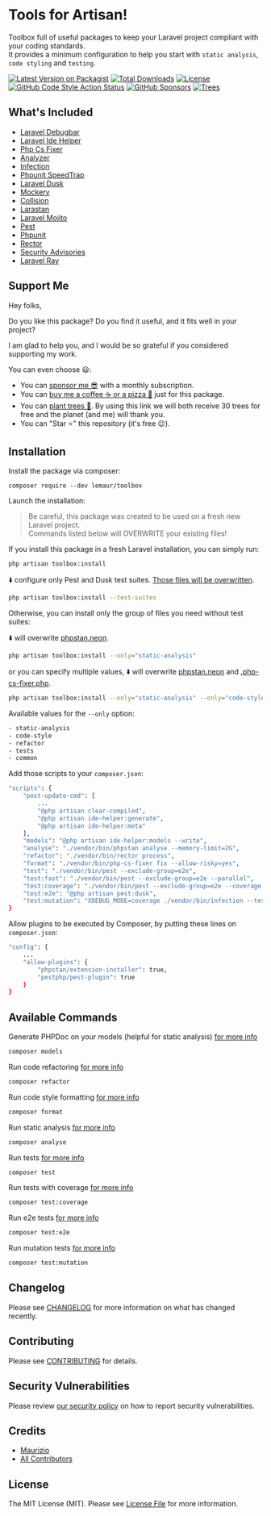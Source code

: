 # Tools for Artisan!

Toolbox full of useful packages to keep your Laravel project compliant with your coding standards.   
It provides a minimum configuration to help you start with `static analysis`, `code styling` and `testing`.

[![Latest Version on Packagist](https://img.shields.io/packagist/v/lemaur/toolbox.svg?style=flat-square)](https://packagist.org/packages/lemaur/toolbox)
[![Total Downloads](https://img.shields.io/packagist/dt/lemaur/toolbox.svg?style=flat-square)](https://packagist.org/packages/lemaur/toolbox)
[![License](https://img.shields.io/packagist/l/lemaur/toolbox.svg?style=flat-square&color=yellow)](https://github.com/leMaur/toolbox/blob/master/LICENSE.md)
[![GitHub Code Style Action Status](https://img.shields.io/github/workflow/status/lemaur/toolbox/Check%20&%20fix%20styling?label=code%20style&style=flat-square)](https://github.com/lemaur/toolbox/actions?query=workflow%3A"Check+%26+fix+styling"+branch%3Amaster)
[![GitHub Sponsors](https://img.shields.io/github/sponsors/lemaur?style=flat-square&color=ea4aaa)](https://github.com/sponsors/leMaur)
[![Trees](https://img.shields.io/badge/dynamic/json?color=yellowgreen&style=flat-square&label=Trees&query=%24.total&url=https%3A%2F%2Fpublic.offset.earth%2Fusers%2Flemaur%2Ftrees)](https://ecologi.com/lemaur?r=6012e849de97da001ddfd6c9)

## What's Included
- [Laravel Debugbar](https://github.com/barryvdh/laravel-debugbar)
- [Laravel Ide Helper](https://github.com/barryvdh/laravel-ide-helper)
- [Php Cs Fixer](https://github.com/FriendsOfPHP/PHP-CS-Fixer)
- [Analyzer](https://github.com/GrahamCampbell/Analyzer)
- [Infection](https://github.com/infection/infection)
- [Phpunit SpeedTrap](https://github.com/johnkary/phpunit-speedtrap)
- [Laravel Dusk](https://github.com/laravel/dusk)
- [Mockery](https://github.com/mockery/mockery)
- [Collision](https://github.com/nunomaduro/collision)
- [Larastan](https://github.com/nunomaduro/larastan)
- [Laravel Mojito](https://github.com/nunomaduro/laravel-mojito)
- [Pest](https://pestphp.com)
- [Phpunit](https://github.com/sebastianbergmann/phpunit)
- [Rector](https://github.com/rectorphp/rector)
- [Security Advisories](https://github.com/Roave/SecurityAdvisories)
- [Laravel Ray](https://github.com/spatie/laravel-ray)

## Support Me

Hey folks,

Do you like this package? Do you find it useful, and it fits well in your project?

I am glad to help you, and I would be so grateful if you considered supporting my work.

You can even choose 😃:
* You can [sponsor me 😎](https://github.com/sponsors/leMaur) with a monthly subscription.
* You can [buy me a coffee ☕ or a pizza 🍕](https://github.com/sponsors/leMaur?frequency=one-time&sponsor=leMaur) just for this package.
* You can [plant trees 🌴](https://ecologi.com/lemaur?r=6012e849de97da001ddfd6c9). By using this link we will both receive 30 trees for free and the planet (and me) will thank you. 
* You can "Star ⭐" this repository (it's free 😉).

## Installation

Install the package via composer:
```
composer require --dev lemaur/toolbox
```

Launch the installation:
> Be careful, this package was created to be used on a fresh new Laravel project.  
> Commands listed below will OVERWRITE your existing files!

If you install this package in a fresh Laravel installation, you can simply run:

```bash
php artisan toolbox:install
```

⬇️ configure only Pest and Dusk test suites. [Those files will be overwritten](/src/Commands/PublishCommand.php#L22).
```bash
php artisan toolbox:install --test-suites
```

Otherwise, you can install only the group of files you need without test suites:

⬇️ will overwrite [phpstan.neon](/src/Commands/PublishCommand.php#L24).
```bash
php artisan toolbox:install --only="static-analysis"
```

or you can specify multiple values, ⬇️ will overwrite [phpstan.neon](/src/Commands/PublishCommand.php#L24) and [.php-cs-fixer.php](/src/Commands/PublishCommand.php#L28).
```bash
php artisan toolbox:install --only="static-analysis" --only="code-style"
```

Available values for the `--only` option:
```bash
- static-analysis
- code-style
- refactor
- tests
- common
```

Add those scripts to your `composer.json`:
```bash
"scripts": {
    "post-update-cmd": [
        ...
        "@php artisan clear-compiled",
        "@php artisan ide-helper:generate",
        "@php artisan ide-helper:meta"
    ],
    "models": "@php artisan ide-helper:models --write",
    "analyse": "./vendor/bin/phpstan analyse --memory-limit=2G",
    "refactor": "./vendor/bin/rector process",
    "format": "./vendor/bin/php-cs-fixer fix --allow-risky=yes",
    "test": "./vendor/bin/pest --exclude-group=e2e",
    "test:fast": "./vendor/bin/pest --exclude-group=e2e --parallel",
    "test:coverage": "./vendor/bin/pest --exclude-group=e2e --coverage --min=100 --coverage-html=.coverage --coverage-clover=coverage.xml",
    "test:e2e": "@php artisan pest:dusk",
    "test:mutation": "XDEBUG_MODE=coverage ./vendor/bin/infection --test-framework=pest --show-mutations"
}
```

Allow plugins to be executed by Composer, by putting these lines on `composer.json`:
```bash
"config": {
    ...
    "allow-plugins": {
        "phpstan/extension-installer": true,
        "pestphp/pest-plugin": true
    }
}
```

## Available Commands 

Generate PHPDoc on your models (helpful for static analysis) [for more info](https://github.com/barryvdh/laravel-ide-helper#automatic-phpdocs-for-models)
```bash
composer models
```

Run code refactoring [for more info](https://github.com/rectorphp/rector)
```bash
composer refactor
```

Run code style formatting [for more info](https://github.com/FriendsOfPHP/PHP-CS-Fixer)
```bash
composer format
```

Run static analysis [for more info](https://github.com/nunomaduro/larastan)
```bash
composer analyse
```

Run tests [for more info](https://pestphp.com)
```bash
composer test
```

Run tests with coverage [for more info](https://pestphp.com/docs/coverage)
```bash
composer test:coverage
```

Run e2e tests [for more info](https://pestphp.com/docs/plugins/laravel#laravel-dusk)
```bash
composer test:e2e
```

Run mutation tests [for more info](https://infection.github.io/guide)
```bash
composer test:mutation
```

## Changelog

Please see [CHANGELOG](CHANGELOG.md) for more information on what has changed recently.

## Contributing

Please see [CONTRIBUTING](.github/CONTRIBUTING.md) for details.

## Security Vulnerabilities

Please review [our security policy](../../security/policy) on how to report security vulnerabilities.

## Credits

- [Maurizio](https://github.com/lemaur)
- [All Contributors](../../contributors)

## License

The MIT License (MIT). Please see [License File](LICENSE.md) for more information.
